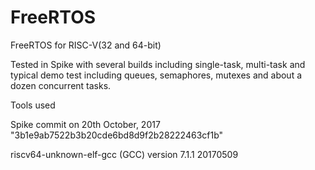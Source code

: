 # FreeRTOS
FreeRTOS for RISC-V(32 and 64-bit)

Tested in Spike with several builds including single-task, multi-task and typical demo test including queues, semaphores, mutexes and about a dozen concurrent tasks.

Tools used

Spike commit on 20th October, 2017 "3b1e9ab7522b3b20cde6bd8d9f2b28222463cf1b"

riscv64-unknown-elf-gcc (GCC) version 7.1.1 20170509
